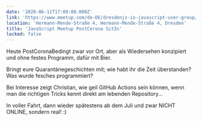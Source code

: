 ```yaml
---
date: '2020-06-11T17:00:00.000Z'
link: 'https://www.meetup.com/de-DE/dresdenjs-io-javascript-user-group/events/wwdfrqybcjbpb/'
location: 'Hermann-Mende-Straße 4, Hermann-Mende-Straße 4, Dresden'
title: 'JavaScript Meetup PostCorona SitIn'
locked: false
---
```

Heute PostCoronaBedingt zwar vor Ort, aber als Wiedersehen konzipiert und ohne festes Programm, dafür mit Bier.

Bringt eure Quarantänegeschichten mit; wie habt ihr die Zeit überstanden? Was wurde fesches programmiert?

Bei Interesse zeigt Christian, wie geil GitHub Actions sein können, wenn man die richtigen Tricks kennt direkt am lebenden Repository...

In voller Fahrt, dann wieder spätestens ab dem Juli und zwar NICHT ONLINE, sondern real! :)
